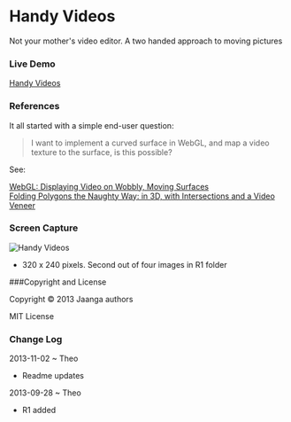 Handy Videos
============
Not your mother's video editor. A two handed approach to moving pictures

### Live Demo

[Handy Videos](http://jaanga.github.io/gestification/cookbook/handy-videos/r1/handy-videos.html)



### References

It all started with a simple end-user question:

> I want to implement a curved surface in WebGL, and map a video texture to the surface, 
> is this possible? 

See:

[WebGL: Displaying Video on Wobbly, Moving Surfaces](http://www.jaanga.com/2013/08/webgl-displaying-video-on-wobbly-moving.html)  
[Folding Polygons the Naughty Way: in 3D, with Intersections and a Video Veneer](http://www.jaanga.com/2013/09/folding-polygons-naughty-way-in-3d-with.html)


### Screen Capture

![Handy Videos](http://jaanga.github.io/gestification/cookbook/handy-videos/r1/handy-videos-screen-grab-320x240.png)

* 320 x 240 pixels. Second out of four images in R1 folder


###Copyright and License

Copyright &copy; 2013 Jaanga authors

MIT License


### Change Log

2013-11-02 ~ Theo

* Readme updates

2013-09-28 ~ Theo
* R1 added